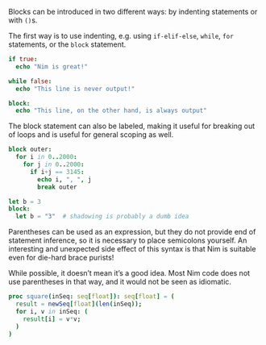 Blocks can be introduced in two different ways: by indenting statements or with `()`s.

The first way is to use indenting, e.g. using `if-elif-else`, `while`, `for` statements, or the `block` statement.
```nim
if true:
  echo "Nim is great!"

while false:
  echo "This line is never output!"

block:
  echo "This line, on the other hand, is always output"
```

The block statement can also be labeled, making it useful for breaking out of loops and is useful for general scoping as well.
```nim
block outer:
  for i in 0..2000:
    for j in 0..2000:
      if i+j == 3145:
        echo i, ", ", j
        break outer

let b = 3
block:
  let b = "3"  # shadowing is probably a dumb idea
```

Parentheses can be used as an expression, but they do not provide end of statement inference, so it is necessary to place semicolons yourself. An interesting and unexpected side effect of this syntax is that Nim is suitable even for die-hard brace purists!

While possible, it doesn’t mean it’s a good idea. Most Nim code does not use parentheses in that way, and it would not be seen as idiomatic.
```nim
proc square(inSeq: seq[float]): seq[float] = (
  result = newSeq[float](len(inSeq));
  for i, v in inSeq: (
    result[i] = v*v;
  )
)
```